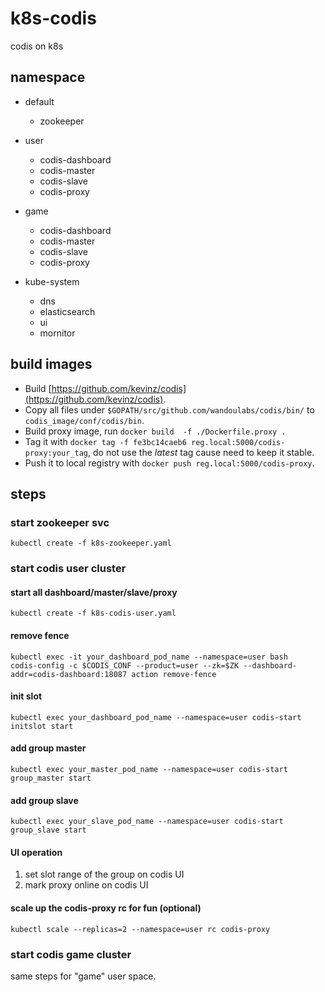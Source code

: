 # k8s-codis
codis on k8s

## namespace
* default 
    * zookeeper

* user
    * codis-dashboard
    * codis-master
    * codis-slave
    * codis-proxy

* game
    * codis-dashboard
    * codis-master
    * codis-slave
    * codis-proxy

* kube-system
    * dns 
    * elasticsearch
    * ui
    * mornitor

## build images
 * Build  [https://github.com/kevinz/codis](https://github.com/kevinz/codis).
 * Copy all files under `$GOPATH/src/github.com/wandoulabs/codis/bin/` to `codis_image/conf/codis/bin`.
 * Build proxy image, run `docker build  -f ./Dockerfile.proxy .`
 * Tag it with `docker tag -f fe3bc14caeb6 reg.local:5000/codis-proxy:your_tag`, do not use the *latest* tag cause need to keep it stable.
 * Push it to local registry with `docker push reg.local:5000/codis-proxy`.

## steps

### start zookeeper svc
`kubectl create -f k8s-zookeeper.yaml`

### start codis user cluster

#### start all dashboard/master/slave/proxy
`kubectl create -f k8s-codis-user.yaml`

#### remove fence
`kubectl exec -it your_dashboard_pod_name --namespace=user bash`<br/>
`codis-config -c $CODIS_CONF --product=user --zk=$ZK --dashboard-addr=codis-dashboard:18087 action remove-fence`

#### init slot
`kubectl exec your_dashboard_pod_name --namespace=user codis-start initslot start`

#### add group master
`kubectl exec your_master_pod_name --namespace=user codis-start group_master start`

#### add group slave
`kubectl exec your_slave_pod_name --namespace=user codis-start group_slave start`

#### UI operation
1. set slot range of the group on codis UI
2. mark proxy online on codis UI

#### scale up the codis-proxy rc for fun (optional)
`kubectl scale --replicas=2 --namespace=user rc codis-proxy`

### start codis game cluster
same steps for "game" user space.

